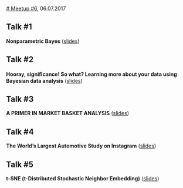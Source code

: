 [# Meetup #6](https://www.meetup.com/de-DE/Data-Science-Meetup-Muenster/events/240443032/), 06.07.2017

## Talk #1


**Nonparametric Bayes** ([slides](ep2017.pdf))

## Talk #2


**Hooray, signiﬁcance! So what? Learning more about your data using Bayesian data analysis** ([slides](datasciencemeetup_slides.pdf))

## Talk #3


**A PRIMER IN MARKET BASKET ANALYSIS** ([slides](2017-07-06_Market_Basket_Analysis_Tobias_Pfaff.pdf))

## Talk #4


**The World’s Largest Automotive Study on Instagram** ([slides](Automotive?Study?03?07?2017.pdf))

## Talk #5


**t-SNE	(t-Distributed	Stochastic Neighbor	Embedding)** ([slides](t-SNE.pdf))
